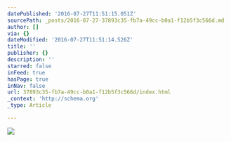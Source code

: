 ```yaml
---
datePublished: '2016-07-27T11:51:15.051Z'
sourcePath: _posts/2016-07-27-37893c35-fb7a-49cc-b0a1-f12b5f3c566d.md
author: []
via: {}
dateModified: '2016-07-27T11:51:14.526Z'
title: ''
publisher: {}
description: ''
starred: false
inFeed: true
hasPage: true
inNav: false
url: 37893c35-fb7a-49cc-b0a1-f12b5f3c566d/index.html
_context: 'http://schema.org'
_type: Article

---
```

![](https://the-grid-user-content.s3-us-west-2.amazonaws.com/5da57804-a6fa-4518-9d37-b5baaef7a332.gif)